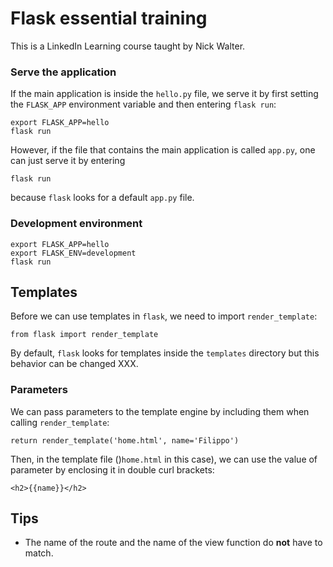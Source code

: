 # Flask essential training
This is a LinkedIn Learning course taught by Nick Walter.

### Serve the application

If the main application is inside the `hello.py` file, we serve it by first setting the `FLASK_APP` environment variable and then entering `flask run`:
```shell
export FLASK_APP=hello
flask run
```
However, if the file that contains the main application is called `app.py`, one can just serve it by entering
```shell
flask run
```
because `flask` looks for a default `app.py` file.

### Development environment

```shell
export FLASK_APP=hello
export FLASK_ENV=development
flask run
```

## Templates
Before we can use templates in `flask`, we need to import `render_template`:
```shell
from flask import render_template
```
By default, `flask` looks for templates inside the `templates` directory but this behavior can be changed XXX.

### Parameters
We can pass parameters to the template engine by including them when calling `render_template`:
```shell
return render_template('home.html', name='Filippo')
```
Then, in the template file ()`home.html` in this case), we can use the value of parameter by enclosing it in double curl brackets:
```shell
<h2>{{name}}</h2>
```

## Tips

* The name of the route and the name of the view function do **not** have to match.

